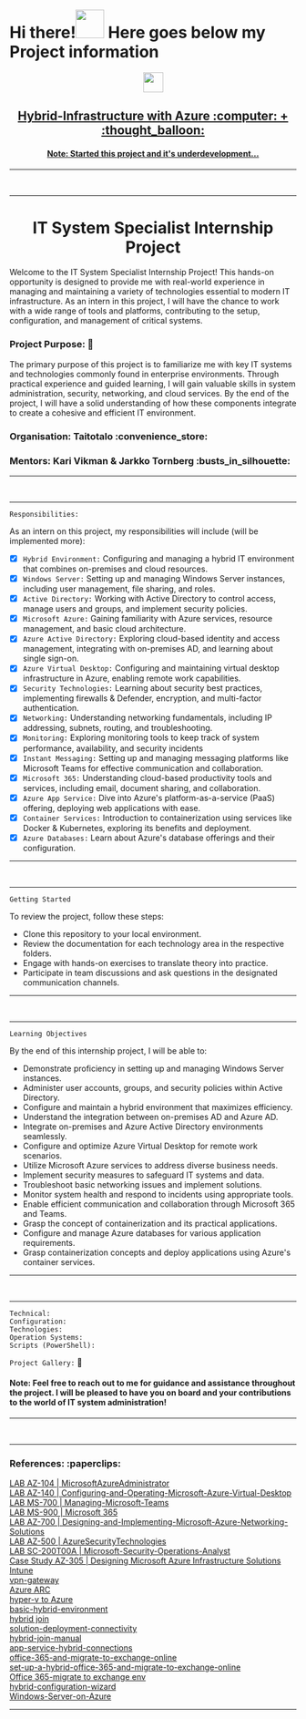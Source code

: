 # Hi there!<img src="https://media.giphy.com/media/l4S95aLS28TNZDlzbX/giphy.gif" width="50" height="50"/> Here goes below my Project information

<div>
<div id="header" align="center">
 <img src="https://media.giphy.com/media/778doP94sNJjYitr5C/giphy.gif" width="35" height="35"/>
</div>
<h2 align="center"><a href="">Hybrid-Infrastructure with Azure  :computer: + :thought_balloon:</a></h2>
</div>

<div>
<h4 align="center"><a href="">Note: Started this project and it's underdevelopment...</a></h4>
</div>

---
<br />

---

<h1 align="center">IT System Specialist Internship Project</h1>

<p align="left">Welcome to the IT System Specialist Internship Project! This hands-on opportunity is designed to provide me with real-world experience in managing and maintaining a variety of technologies essential to modern IT infrastructure. As an intern in this project, I will have the chance to work with a wide range of tools and platforms, contributing to the setup, configuration, and management of critical systems.
</p>

<h3 align="left">Project Purpose: 📓 </h3>

<p align="left">The primary purpose of this project is to familiarize me with key IT systems and technologies commonly found in enterprise environments. Through practical experience and guided learning, I will gain valuable skills in system administration, security, networking, and cloud services. By the end of the project, I will have a solid understanding of how these components integrate to create a cohesive and efficient IT environment.
</p>

<h3 align="left">Organisation: Taitotalo :convenience_store: </h3>
<h3 align="left">Mentors: Kari Vikman & Jarkko Tornberg :busts_in_silhouette: </h3>

---
<br />

---

`Responsibilities:`
<p align="left">As an intern on this project, my responsibilities will include (will be implemented more):</p>

 - [x] `Hybrid Environment:` Configuring and managing a hybrid IT environment that combines on-premises and cloud resources.
 - [x] `Windows Server:` Setting up and managing Windows Server instances, including user management, file sharing, and roles.
 - [x] `Active Directory:` Working with Active Directory to control access, manage users and groups, and implement security policies.
 - [x] `Microsoft Azure:` Gaining familiarity with Azure services, resource management, and basic cloud architecture.
 - [x] `Azure Active Directory:` Exploring cloud-based identity and access management, integrating with on-premises AD, and learning about single sign-on.
 - [x] `Azure Virtual Desktop:` Configuring and maintaining virtual desktop infrastructure in Azure, enabling remote work capabilities.
 - [x] `Security Technologies:` Learning about security best practices, implementing firewalls & Defender, encryption, and multi-factor authentication.
 - [x] `Networking:` Understanding networking fundamentals, including IP addressing, subnets, routing, and troubleshooting.
 - [x] `Monitoring:` Exploring monitoring tools to keep track of system performance, availability, and security incidents
 - [x] `Instant Messaging:` Setting up and managing messaging platforms like Microsoft Teams for effective communication and collaboration.
 - [x] `Microsoft 365:` Understanding cloud-based productivity tools and services, including email, document sharing, and collaboration.
 - [x] `Azure App Service:` Dive into Azure's platform-as-a-service (PaaS) offering, deploying web applications with ease.
 - [x] `Container Services:` Introduction to containerization using services like Docker & Kubernetes, exploring its benefits and deployment.
 - [x] `Azure Databases:` Learn about Azure's database offerings and their configuration.

---
<br />

---

`Getting Started`

<p align="left">To review the project, follow these steps:</p>

- Clone this repository to your local environment. <br />
- Review the documentation for each technology area in the respective folders. <br />
- Engage with hands-on exercises to translate theory into practice. <br />
- Participate in team discussions and ask questions in the designated communication channels. <br />

---

<br />

---

`Learning Objectives`

<p align="left">By the end of this internship project, I will be able to:</p>

- Demonstrate proficiency in setting up and managing Windows Server instances. <br />
- Administer user accounts, groups, and security policies within Active Directory. <br />
- Configure and maintain a hybrid environment that maximizes efficiency. <br />
- Understand the integration between on-premises AD and Azure AD. <br />
- Integrate on-premises and Azure Active Directory environments seamlessly. <br />
- Configure and optimize Azure Virtual Desktop for remote work scenarios. <br />
- Utilize Microsoft Azure services to address diverse business needs. <br />
- Implement security measures to safeguard IT systems and data. <br />
- Troubleshoot basic networking issues and implement solutions. <br />
- Monitor system health and respond to incidents using appropriate tools. <br />
- Enable efficient communication and collaboration through Microsoft 365 and Teams. <br />
- Grasp the concept of containerization and its practical applications. <br />
- Configure and manage Azure databases for various application requirements. <br />
- Grasp containerization concepts and deploy applications using Azure's container services. <br />


---

<br />

---

`Technical:` <br />
`Configuration:` <br />
`Technologies:` <br />
`Operation Systems:` <br />
`Scripts (PowerShell):` <br />

<div>

`Project Gallery:` :milky_way:

<div>

</div>

</div>

<h4 align="left">Note: Feel free to reach out to me for guidance and assistance throughout the project. I will be pleased to have you on board and your contributions to the world of IT system administration!</h4>

---

<br />

---

<h3 align="left">References: :paperclips:</h3>

[LAB AZ-104 | MicrosoftAzureAdministrator](https://github.com/MicrosoftLearning/AZ-104-MicrosoftAzureAdministrator) <br />
[LAB AZ-140 | Configuring-and-Operating-Microsoft-Azure-Virtual-Desktop](https://github.com/MicrosoftLearning/AZ-140-Configuring-and-Operating-Microsoft-Azure-Virtual-Desktop) <br />
[LAB MS-700 | Managing-Microsoft-Teams](https://github.com/MicrosoftLearning/MS-700-Managing-Microsoft-Teams) <br />
[LAB MS-900 | Microsoft 365](https://github.com/CloudLabs-AI/MS-900-Lab-Content/blob/master/Module%201:%20Intro%20to%20Microsoft%20365%20Admin%20Center.md) <br />
[LAB AZ-700 | Designing-and-Implementing-Microsoft-Azure-Networking-Solutions](https://github.com/MicrosoftLearning/AZ-700-Designing-and-Implementing-Microsoft-Azure-Networking-Solutions) <br />
[LAB AZ-500 | AzureSecurityTechnologies](https://github.com/MicrosoftLearning/AZ500-AzureSecurityTechnologies) <br />
[LAB SC-200T00A | Microsoft-Security-Operations-Analyst](https://github.com/MicrosoftLearning/SC-200T00A-Microsoft-Security-Operations-Analyst) <br />
[Case Study AZ-305 | Designing Microsoft Azure Infrastructure Solutions](https://github.com/MicrosoftLearning/AZ-305-DesigningMicrosoftAzureInfrastructureSolutions) <br />
[Intune](https://github.com/koushik80/Intune) <br />
[vpn-gateway](https://learn.microsoft.com/en-us/azure/vpn-gateway/vpn-gateway-certificates-point-to-site) <br />
[Azure ARC](https://azure.microsoft.com/en-us/products/azure-arc) <br />
[hyper-v to Azure](https://learn.microsoft.com/en-us/azure/migrate/tutorial-migrate-hyper-v?tabs=UI) <br />
[basic-hybrid-environment](https://learn.microsoft.com/en-us/training/modules/create-basic-hybrid-environment/) <br />
[hybrid join](https://learn.microsoft.com/en-us/azure/active-directory/devices/how-to-hybrid-join) <br />
[solution-deployment-connectivity](https://learn.microsoft.com/en-us/azure/architecture/hybrid/deployments/solution-deployment-guide-connectivity) <br />
[hybrid-join-manual](https://learn.microsoft.com/en-us/azure/active-directory/devices/hybrid-join-manual) <br />
[app-service-hybrid-connections](https://learn.microsoft.com/en-us/azure/app-service/app-service-hybrid-connections) <br />
[office-365-and-migrate-to-exchange-online](https://blog.netwrix.com/2019/01/03/how-to-set-up-a-hybrid-office-365-and-migrate-to-exchange-online/) <br />
[set-up-a-hybrid-office-365-and-migrate-to-exchange-online](https://blog.netwrix.com/2019/01/03/how-to-set-up-a-hybrid-office-365-and-migrate-to-exchange-online/) <br />
[Office 365-migrate to exchange env](https://codersera.com/blog/set-up-a-hybrid-exchange-office-365-environment/) <br />
[hybrid-configuration-wizard](https://www.azure365pro.com/office-365-hybrid-configuration-wizard-step-by-step/) <br />
[Windows-Server-on-Azure](https://www.azure.cn/content/marketing-resource/media/Ultimate-Guide-to-Windows-Server-on-Azure.pdf) <br />

---


